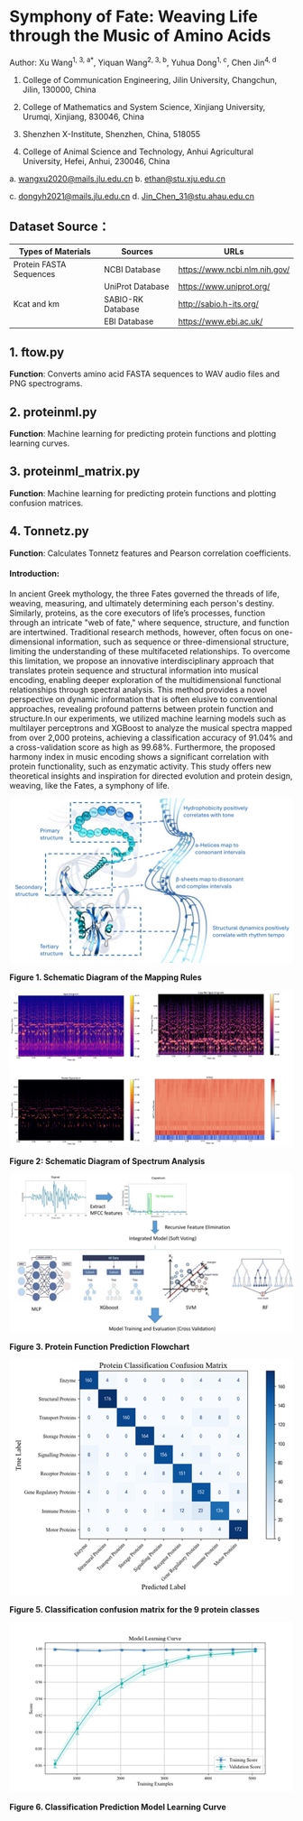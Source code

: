 # **Symphony of Fate: Weaving Life through the Music of Amino Acids**

Author: 
Xu Wang<sup>1, 3, a*</sup>, Yiquan Wang<sup>2, 3, b</sup>, Yuhua Dong<sup>1, c</sup>, Chen Jin<sup>4, d</sup>

 

1. College of Communication Engineering, Jilin University, Changchun, Jilin, 130000, China 

2. College of Mathematics and System Science, Xinjiang University, Urumqi, Xinjiang, 830046, China

3. Shenzhen X-Institute, Shenzhen, China, 518055

4. College of Animal Science and Technology, Anhui Agricultural University, Hefei, Anhui, 230046, China

 

a. [wangxu2020@mails.jlu.edu.cn](mailto:wangxu2020@mails.jlu.edu.cn)   b. ethan@stu.xju.edu.cn

c. [dongyh2021@mails.jlu.edu.cn](mailto:dongyh2021@mails.jlu.edu.cn)   d. Jin_Chen_31@stu.ahau.edu.cn

## Dataset Source：

| **Types of Materials**  | **Sources**       | **URLs**                      |
| ----------------------- | ----------------- | ----------------------------- |
| Protein FASTA Sequences | NCBI Database     | https://www.ncbi.nlm.nih.gov/ |
|                         | UniProt Database  | https://www.uniprot.org/      |
| Kcat and km             | SABIO-RK Database | http://sabio.h-its.org/       |
|                         | EBI Database      | https://www.ebi.ac.uk/        |

## 1. ftow.py

**Function**: Converts amino acid FASTA sequences to WAV audio files and PNG spectrograms.

## 2. proteinml.py

**Function**: Machine learning for predicting protein functions and plotting learning curves.

## 3. proteinml_matrix.py

**Function**: Machine learning for predicting protein functions and plotting confusion matrices.

## 4. Tonnetz.py

**Function**: Calculates Tonnetz features and Pearson correlation coefficients.



#### **Introduction:**

In ancient Greek mythology, the three Fates governed the threads of life, weaving, measuring, and ultimately determining each person's destiny. Similarly, proteins, as the core executors of life’s processes, function through an intricate "web of fate," where sequence, structure, and function are intertwined. Traditional research methods, however, often focus on one-dimensional information, such as sequence or three-dimensional structure, limiting the understanding of these multifaceted relationships. To overcome this limitation, we propose an innovative interdisciplinary approach that translates protein sequence and structural information into musical encoding, enabling deeper exploration of the multidimensional functional relationships through spectral analysis. This method provides a novel perspective on dynamic information that is often elusive to conventional approaches, revealing profound patterns between protein function and structure.In our experiments, we utilized machine learning models such as multilayer perceptrons and XGBoost to analyze the musical spectra mapped from over 2,000 proteins, achieving a classification accuracy of 91.04% and a cross-validation score as high as 99.68%. Furthermore, the proposed harmony index in music encoding shows a significant correlation with protein functionality, such as enzymatic activity. This study offers new theoretical insights and inspiration for directed evolution and protein design, weaving, like the Fates, a symphony of life.

![**Schematic Diagram of the Mapping Rules**](/image/1.png)

**Figure 1. Schematic Diagram of the Mapping Rules**

![Schematic Diagram of Spectrum Analysis](image/2.png)

**Figure 2: Schematic Diagram of Spectrum Analysis**

![Protein Function Prediction Flowchart](image/3.jpg)

**Figure 3. Protein Function Prediction Flowchart**

![Classification confusion matrix for the 9 protein classes](image/4.png)

**Figure 5. Classification confusion matrix for the 9 protein classes**

![Classification Prediction Model Learning Curve](image/5.png)

**Figure 6. Classification Prediction Model Learning Curve**

